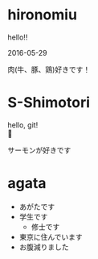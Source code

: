 # hironomiu

hello!!

2016-05-29

肉(牛、豚、鶏)好きです！

# S-Shimotori

hello, git!  
:sushi:

サーモンが好きです

# agata
- あがたです
- 学生です
  - 修士です
- 東京に住んでいます
- お腹減りました
